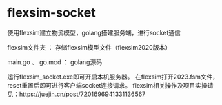 # flexsim-socket
使用flexsim建立物流模型，golang搭建服务端，进行socket通信

flexsim文件夹 ： 存储flexsim模型文件（flexsim2020版本）

main.go 、 go.mod ： golang源码

运行flexsim_socket.exe即可开启本机服务器。
在flexsim打开2023.fsm文件，reset重置后即可进行客户端socket连接请求。
flexsim相关操作及项目实操请见：https://juejin.cn/post/7201696941331136567